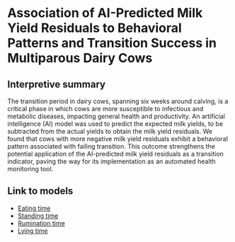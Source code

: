 # Association of AI-Predicted Milk Yield Residuals to Behavioral Patterns and Transition Success in Multiparous Dairy Cows

## Interpretive summary

The transition period in dairy cows, spanning six weeks around calving, is a critical phase in which cows are more susceptible to infectious and metabolic diseases, impacting general health and productivity. An artificial intelligence (AI) model was used to predict the expected milk yields, to be subtracted from the actual yields to obtain the milk yield residuals. We found that cows with more negative milk yield residuals exhibit a behavioral pattern associated with failing transition. This outcome strengthens the potential application of the AI-predicted milk yield residuals as a transition indicator, paving the way for its implementation as an automated health monitoring tool.

## Link to models

* [Eating time](https://github.com/Bovi-analytics/Salamone-et-al-2025/blob/main/EatingTime_DaysInMilk.ipynb)
* [Standing time](https://github.com/Bovi-analytics/Salamone-et-al-2025/blob/main/StandingTime_DaysInMilk.ipynb)
* [Rumination time](https://github.com/Bovi-analytics/Salamone-et-al-2025/blob/main/RuminatingTime_DaysInMilk.ipynb)
* [Lying time](https://github.com/Bovi-analytics/Salamone-et-al-2025/blob/main/LyingTime_DaysInMilk.ipynb)
